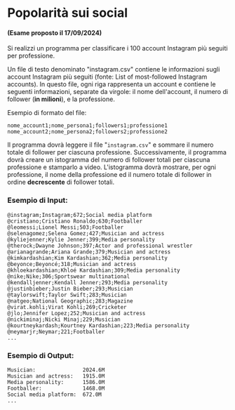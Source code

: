 # Popolarità sui social

#### (Esame proposto il 17/09/2024)


Si realizzi un programma per classificare i 100 account Instagram più seguiti per professione.

Un file di testo denominato "instagram.csv" contiene le informazioni sugli account Instagram più seguiti (fonte: List of most-followed Instagram accounts). In questo file, ogni riga rappresenta un account e contiene le seguenti informazioni, separate da virgole: il nome dell'account, il numero di follower (**in milioni**), e la professione.

Esempio di formato del file:
 
```
nome_account1;nome_persona1;followers1;professione1
nome_account2;nome_persona2;followers2;professione2
```

Il programma dovrà leggere il file "`instagram.csv`" e sommare il numero totale di follower per ciascuna professione. Successivamente, il programma dovrà creare un istogramma del numero di follower totali per ciascuna professione e stamparlo a video. L'istogramma dovrà mostrare, per ogni professione, il nome della professione ed il numero totale di follower in ordine **decrescente** di follower totali.

### Esempio di Input:

```
@instagram;Instagram;672;Social media platform
@cristiano;Cristiano Ronaldo;630;Footballer
@leomessi;Lionel Messi;503;Footballer
@selenagomez;Selena Gomez;427;Musician and actress
@kyliejenner;Kylie Jenner;399;Media personality
@therock;Dwayne Johnson;397;Actor and professional wrestler
@arianagrande;Ariana Grande;379;Musician and actress
@kimkardashian;Kim Kardashian;362;Media personality
@beyonce;Beyoncé;318;Musician and actress
@khloekardashian;Khloé Kardashian;309;Media personality
@nike;Nike;306;Sportswear multinational
@kendalljenner;Kendall Jenner;293;Media personality
@justinbieber;Justin Bieber;293;Musician
@taylorswift;Taylor Swift;283;Musician
@natgeo;National Geographic;283;Magazine
@virat.kohli;Virat Kohli;269;Cricketer
@jlo;Jennifer Lopez;252;Musician and actress
@nickiminaj;Nicki Minaj;229;Musician
@kourtneykardash;Kourtney Kardashian;223;Media personality
@neymarjr;Neymar;221;Footballer
...
``` 

### Esempio di Output:

```
Musician:               2024.6M
Musician and actress:   1915.0M
Media personality:      1586.0M
Footballer:             1468.0M
Social media platform:  672.0M
...
``` 